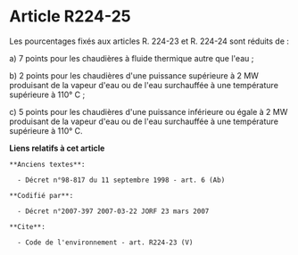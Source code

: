 # Article R224-25

Les pourcentages fixés aux articles R. 224-23 et R. 224-24 sont réduits de : 

a) 7 points pour les chaudières à fluide thermique autre que l'eau ; 

b) 2 points pour les chaudières d'une puissance supérieure à 2 MW produisant de la vapeur d'eau ou de l'eau surchauffée à une
température supérieure à 110° C ; 

c) 5 points pour les chaudières d'une puissance inférieure ou égale à 2 MW produisant de la vapeur d'eau ou de l'eau
surchauffée à une température supérieure à 110° C.

**Liens relatifs à cet article**

	**Anciens textes**:

	  - Décret n°98-817 du 11 septembre 1998 - art. 6 (Ab)

	**Codifié par**:

	  - Décret n°2007-397 2007-03-22 JORF 23 mars 2007

	**Cite**:

	  - Code de l'environnement - art. R224-23 (V)
